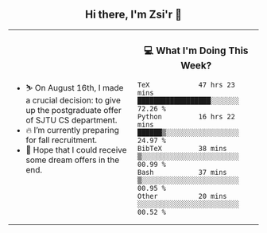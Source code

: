 <h2 align="center"> Hi there, I'm Zsi'r 👋 </h2>

<table>
    <tr>
        <td valign="center" width="50%">
            <ul>
                <li> ⛷️ On August 16th, I made a crucial decision: to give up the postgraduate offer of SJTU CS department.</li>
                <li> 🔥 I’m currently preparing for fall recruitment.</li>
                <li> 🙏 Hope that I could receive some dream offers in the end.</li>
            </ul>
        </td>
       <td valign="top" width="50%">

<h3 align="center"> 💻 What I'm Doing This Week? </h3>

<!--START_SECTION:waka-->

```text
TeX            47 hrs 23 mins  ██████████████████░░░░░░░   72.26 %
Python         16 hrs 22 mins  ██████▒░░░░░░░░░░░░░░░░░░   24.97 %
BibTeX         38 mins         ▒░░░░░░░░░░░░░░░░░░░░░░░░   00.99 %
Bash           37 mins         ▒░░░░░░░░░░░░░░░░░░░░░░░░   00.95 %
Other          20 mins         ░░░░░░░░░░░░░░░░░░░░░░░░░   00.52 %
```

<!--END_SECTION:waka-->
</td></tr>
</table>
